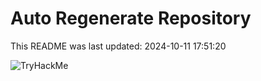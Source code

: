 # Auto Regenerate Repository

This README was last updated: 2024-10-11 17:51:20

 ![TryHackMe](https://tryhackme.com/badge/533634)